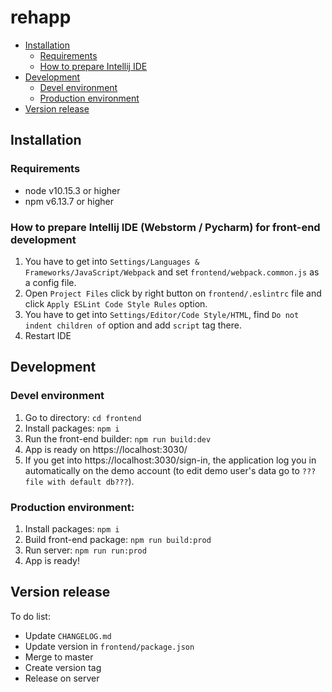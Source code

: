 # rehapp
- [Installation](#installation)
   - [Requirements](#requirements)
   - [How to prepare Intellij IDE](#how-to-prepare-intellij-ide-webstorm--pycharm-for-front-end-development)
- [Development](#development)
   - [Devel environment](#devel-environment)
   - [Production environment](#production-environment)
- [Version release](#version-release)



## Installation

### Requirements
- node v10.15.3 or higher
- npm v6.13.7 or higher

### How to prepare Intellij IDE (Webstorm / Pycharm) for front-end development
1. You have to get into `Settings/Languages & Frameworks/JavaScript/Webpack` and set `frontend/webpack.common.js` as a config file.
2. Open `Project Files` click by right button on `frontend/.eslintrc` file and click `Apply ESLint Code Style Rules` option.
3. You have to get into `Settings/Editor/Code Style/HTML`, find `Do not indent children of` option and add `script` tag there.
4. Restart IDE


## Development

### Devel environment
1. Go to directory: `cd frontend`
2. Install packages: `npm i`
6. Run the front-end builder: `npm run build:dev`
7. App is ready on https://localhost:3030/
8. If you get into https://localhost:3030/sign-in, the application log you in automatically on 
   the demo account (to edit demo user's data go to `???file with default db???`).

### Production environment:
1. Install packages: `npm i`
2. Build front-end package: `npm run build:prod`
2. Run server: `npm run run:prod`
3. App is ready!


## Version release
To do list:
- Update `CHANGELOG.md`
- Update version in `frontend/package.json`
- Merge to master
- Create version tag
- Release on server
